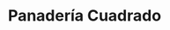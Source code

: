 ---
title: "Panadería Cuadrado"
url: /medina-del-campo/panaderia-cuadrado-calle-de-leonor-de-aragon/
shop: Bäckerei
---
